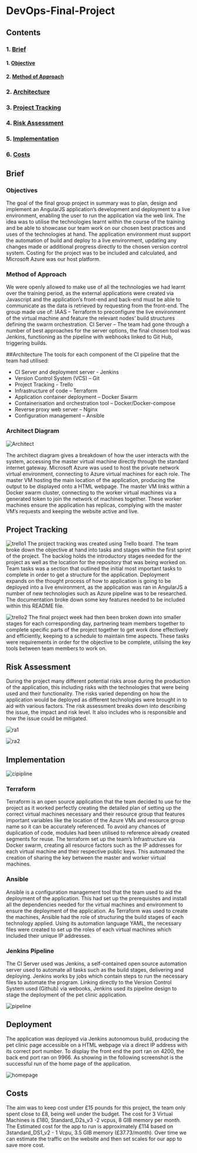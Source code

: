 # DevOps-Final-Project

## Contents
### 1. [Brief](#Brief)
#### 1. [Objective](#Objective)
#### 2. [Method of Approach](#MOP)
### 2. [Architecture](#Architecture)
### 3. [Project Tracking](#PT)
### 4. [Risk Assessment](#Risk-Assessment)
### 5. [Implementation](#imp)
### 6. [Costs](#Costs)


## Brief
### Objectives
The goal of the final group project in summary was to plan, design and implement an AngularJS application’s development and deployment to a live environment, enabling the user to run the application via the web link. The idea was to utilise the technologies learnt within the course of the training and be able to showcase our team work on our chosen best practices and uses of the technologies at hand. The application environment must support the automation of build and deploy to a live environment, updating any changes made or additional progress directly to the chosen version control system. Costing for the project was to be included and calculated, and Microsoft Azure was our host platform.

### Method of Approach
We were openly allowed to make use of all the technologies we had learnt over the training period, as the external applications were created via Javascript and the application’s front-end and back-end must be able to communicate as the data is retrieved by requesting from the front-end. The group made use of:
IAAS – Terraform to preconfigure the live environment of the virtual machine and feature the relevant nodes’ build structures defining the swarm orchestration.
CI Server – The team had gone through a number of best approaches for the server options, the final chosen tool was Jenkins, functioning as the pipeline with webhooks linked to Git Hub, triggering builds.


##Architecture 
The tools for each component of the CI pipeline that the team had utilised:

-	CI Server and deployment server - Jenkins
-	Version Control System (VCS) – Git 
-	Project Tracking - Trello
-	Infrastructure of code – Terraform
-	Application container deployment – Docker Swarm
-	Containerisation and orchestration tool – Docker/Docker-compose
-	Reverse proxy web server – Nginx
-	Configuration management – Ansible

### Architect Diagram 
![Architect](./pics/architect.JPG)

The architect diagram gives a breakdown of how the user interacts with the system, accessing the master virtual machine directly through the standard internet gateway. Microsoft Azure was used to host the private network virtual environment, connecting to Azure virtual machines for each role. The master VM hosting the main location of the application, producing the output to be displayed onto a HTML webpage. The master VM links within a Docker swarm cluster, connecting to the worker virtual machines via a generated token to join the network of machines together. These worker machines ensure the application has replicas, complying with the master VM’s requests and keeping the website active and live.

## Project Tracking
![trello1](./pics/trello_pt1.JPG)
The project tracking was created using Trello board. The team broke down the objective at hand into tasks and stages within the first sprint of the project. The backlog holds the introductory stages needed for the project as well as the location for the repository that was being worked on. Team tasks was a section that outlined the initial most important tasks to complete in order to get a structure for the application. Deployment expands on the thought process of how to application is going to be deployed into a live environment, as the application was ran in AngularJS a number of new technologies such as Azure pipeline was to be researched. The documentation broke down some key features needed to be included within this README file.

![trello2](./pics/trello_pt2.JPG)
The final project week had then been broken down into smaller stages for each corresponding day, partnering team members together to complete specific parts of the project together to get work done effectively and efficiently, keeping to a schedule to maintain time aspects. These tasks were requirements in order for the objective to be complete, utilising the key tools between team members to work on. 

## Risk Assessment
During the project many different potential risks arose during the production of the application, this including risks with the technologies that were being used and their functionality. The risks varied depending on how the application would be deployed as different technologies were brought in to aid with various factors. The risk assessment breaks down into describing the issue, the impact and risk level. It also includes who is responsible and how the issue could be mitigated.


![ra1](./pics/riskassessment.JPG)

![ra2](./pics/riskassessment2.JPG)

## Implementation
![cipipline](./pics/cipipeline.JPG)
### Terraform
Terraform is an open source application that the team decided to use for the project as it worked perfectly creating the detailed plan of setting up the correct virtual machines necessary and their resource group that features important variables like the location of the Azure VMs and resource group name so it can be accurately referenced. To avoid any chances of duplication of code, modules had been utilised to reference already created segments for reuse. The terraform set up the team’s Infrastructure via Docker swarm, creating all resource factors such as the IP addresses for each virtual machine and their respective public keys. This automated the creation of sharing the key between the master and worker virtual machines.

### Ansible
Ansible is a configuration management tool that the team used to aid the deployment of the application. This had set up the prerequisites and install all the dependencies needed for the virtual machines and environment to ensure the deployment of the application. As Terraform was used to create the machines, Ansible had the role of structuring the build stages of each technology applied. Using its automation language YAML, the necessary files were created to set up the roles of each virtual machines which included their unique IP addresses.  

### Jenkins Pipeline
The CI Server used was Jenkins, a self-contained open source automation server used to automate all tasks such as the build stages, delivering and deploying. Jenkins works by jobs which contain steps to run the necessary files to automate the program. Linking directly to the Version Control System used (Github) via webooks, Jenkins used its pipeline design to stage the deployment of the pet clinic application. 

![pipeline](./pics/jenkins.png)

## Deployment
The application was deployed via Jenkins autonomous build, producing the pet clinic page accessible on a HTML webpage via a direct IP address with its correct port number. To display the front end the port ran on 4200, the back end port ran on 9966. As showing in the following screenshot is the successful run of the home page of the application. 

![homepage](./pics/petclinic.png)

## Costs
The aim was to keep cost under £15 pounds for this project, the team only spent close to £8, being well under the budget.
The cost for 3 Virtual Machines is £180, Standard_D2s_v3 -2 vcpus, 8 GIB memory per month.
The Estimated cost for the app to run is approximately £114 based on 3standard_DS1_v2 - 1 Vcpu, 3.5 GIB memory (£37.73/month). Over time we can estimate the traffic on the website and then set scales for our app to save more cost.







